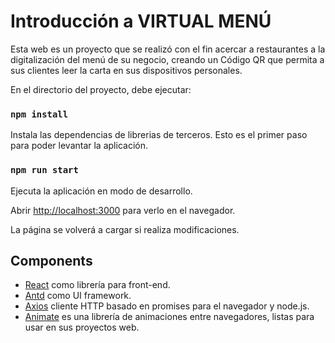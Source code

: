 # Introducción a VIRTUAL MENÚ

Esta web es un proyecto que se realizó con el fin acercar a restaurantes a la digitalización del menú de su negocio, creando un Código QR que permita a sus clientes leer la carta en sus dispositivos personales.

En el directorio del proyecto, debe ejecutar:

### `npm install`

Instala las dependencias de librerias de terceros. Esto es el primer paso para poder levantar la aplicación.

### `npm run start`

Ejecuta la aplicación en modo de desarrollo.

Abrir [http://localhost:3000](http://localhost:3000) para verlo en el navegador.

La página se volverá a cargar si realiza modificaciones. 

## Components

- [React](https://facebook.github.io/react/) como librería para front-end.
- [Antd](https://ant.design/) como UI framework.
- [Axios](https://github.com/axios/axios) cliente HTTP basado en promises para el navegador y node.js.
- [Animate](https://animate.style/) es una librería de animaciones entre navegadores, listas para usar en sus proyectos web.
